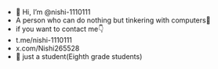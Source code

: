 - 👋 Hi, I’m @nishi-1110111
- A person who can do nothing but tinkering with computers🌚
- if you want to contact me👇
- t.me/nishi-1110111
- x.com/Nishi265528
- 📖 just a student(Eighth grade students)
